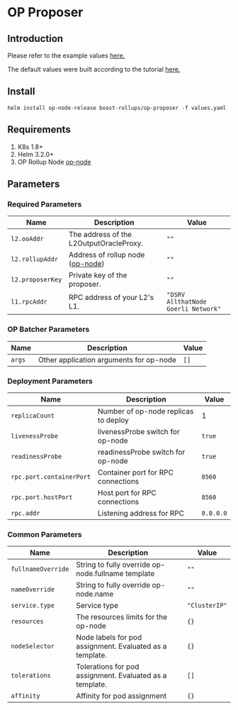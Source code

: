 # OP Proposer

## Introduction

Please refer to the example values [here.](example-values/new-op-chain.yaml)

The default values were built according to the tutorial [here.](https://stack.optimism.io/docs/build/getting-started/)

## Install

`helm install op-node-release boost-rollups/op-proposer -f values.yaml`

## Requirements

1. K8s 1.8+
2. Helm 3.2.0+
3. OP Rollup Node [op-node](../op-node/)

## Parameters

### Required Parameters

| Name             | Description                                     | Value                               |
| ---------------- | ----------------------------------------------- | ----------------------------------- |
| `l2.ooAddr`      | The address of the L2OutputOracleProxy.         | `""`                                |
| `l2.rollupAddr`  | Address of rollup node ([op-node](../op-node/)) | `""`                                |
| `l2.proposerKey` | Private key of the proposer.                    | `""`                                |
| `l1.rpcAddr`     | RPC address of your L2's L1.                    | `"DSRV AllthatNode Goerli Network"` |

### OP Batcher Parameters

| Name   | Description                             | Value |
| ------ | --------------------------------------- | ----- |
| `args` | Other application arguments for op-node | `[]`  |

### Deployment Parameters

| Name                     | Description                          | Value     |
| ------------------------ | ------------------------------------ | --------- |
| `replicaCount`           | Number of op-node replicas to deploy | 1         |
| `livenessProbe`          | livenessProbe switch for op-node     | `true`    |
| `readinessProbe`         | readinessProbe switch for op-node    | `true`    |
| `rpc.port.containerPort` | Container port for RPC connections   | `8560`    |
| `rpc.port.hostPort`      | Host port for RPC connections        | `8560`    |
| `rpc.addr`               | Listening address for RPC            | `0.0.0.0` |

### Common Parameters

| Name               | Description                                              | Value         |
| ------------------ | -------------------------------------------------------- | ------------- |
| `fullnameOverride` | String to fully override op-node.fullname template       | `""`          |
| `nameOverride`     | String to fully override op-node.name                    | `""`          |
| `service.type`     | Service type                                             | `"ClusterIP"` |
| `resources`        | The resources limits for the op-node                     | `{}`          |
| `nodeSelector`     | Node labels for pod assignment. Evaluated as a template. | `{}`          |
| `tolerations`      | Tolerations for pod assignment. Evaluated as a template. | `[]`          |
| `affinity`         | Affinity for pod assignment                              | `{}`          |
